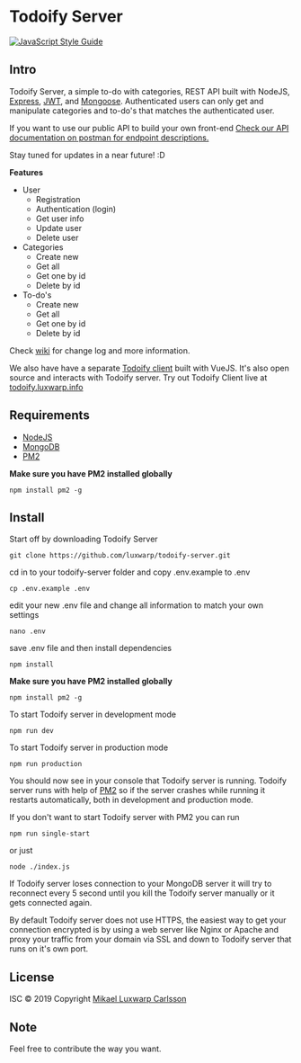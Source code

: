 # Todoify Server

[![JavaScript Style Guide](https://img.shields.io/badge/code_style-standard-brightgreen.svg)](https://standardjs.com)

## Intro

Todoify Server, a simple to-do with categories, REST API built with NodeJS, [Express](https://github.com/expressjs/express/), [JWT](https://github.com/auth0/node-jsonwebtoken), and [Mongoose](https://github.com/Automattic/mongoose).
Authenticated users can only get and manipulate categories and to-do's that matches the authenticated user.

If you want to use our public API to build your own front-end
[Check our API documentation on postman for endpoint descriptions.](https://documenter.getpostman.com/view/1602420/S1Zz6UxQ)

Stay tuned for updates in a near future! :D

**Features** 
* User
  * Registration
  * Authentication (login)
  * Get user info
  * Update user
  * Delete user
* Categories
  * Create new
  * Get all
  * Get one by id
  * Delete by id
* To-do's
  * Create new
  * Get all
  * Get one by id
  * Delete by id

Check [wiki](https://github.com/luxwarp/todoify-server/wiki) for change log and more information.

We also have have a separate [Todoify client](https://github.com/luxwarp/todoify-client) built with VueJS. It's also open source and interacts with Todoify server. Try out Todoify Client live at [todoify.luxwarp.info](https://todoify.luxwarp.info)

## Requirements

* [NodeJS](https://nodejs.org/en/)
* [MongoDB](https://www.mongodb.com/)
* [PM2](http://pm2.keymetrics.io/)

**Make sure you have PM2 installed globally**

```
npm install pm2 -g
```

## Install

Start off by downloading Todoify Server

```
git clone https://github.com/luxwarp/todoify-server.git
```

cd in to your todoify-server folder and copy .env.example to .env 

```
cp .env.example .env
```

edit your new .env file and change all information to match your own settings

```
nano .env 
```

save .env file and then install dependencies

```
npm install
```

**Make sure you have PM2 installed globally**

```
npm install pm2 -g
```

To start Todoify server in development mode

```
npm run dev
```

To start Todoify server in production mode

```
npm run production
```

You should now see in your console that Todoify server is running. Todoify server runs with help of [PM2](http://pm2.keymetrics.io/) so if the server crashes while running it restarts automatically, both in development and production mode.

If you don't want to start Todoify server with PM2 you can run

```
npm run single-start
```

or just 

```
node ./index.js
```

If Todoify server loses connection to your MongoDB server it will try to reconnect every 5 second until you kill the Todoify server manually or it gets connected again.

By default Todoify server does not use HTTPS, the easiest way to get your connection encrypted is by using a web server like Nginx or Apache and proxy your traffic from your domain via SSL and down to Todoify server that runs on it's own port.

## License

ISC © 2019 Copyright [Mikael Luxwarp Carlsson](https://luxwarp.info)

## Note

Feel free to contribute the way you want.